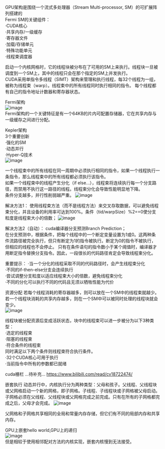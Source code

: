 GPU架构是围绕一个流式多处理器（Stream Multi-processor, SM）的可扩展阵列搭建的  
Fermi SM的关键组件：  
·CUDA核心  
·共享内存/一级缓存  
·寄存器文件  
·加载/存储单元  
·特殊功能单元  
·线程束调度器  

启动一个内核网格时，它的线程块被分布在了可用的SM上来执行。线程块一旦被调度到一个SM上，其中的线程只会在那个指定的SM上并发执行。  
CUDA采用单指令多线程（SIMT）架构来管理和执行线程，每32个线程为一组，被称为线程束（warp）。线程束中的所有线程同时执行相同的指令。
每个线程都有自己的指令地址计数器和寄存器状态。

Fermi架构  
![image](https://github.com/wustjie/cuda/assets/34996802/1570f69e-a37d-425b-a1b4-789b75f98a99)  
Fermi架构的一个关键特征是有一个64KB的片内可配置存储器，它在共享内存与一级缓存之间进行分配。  

Kepler架构  
3个重要创新  
·强化的SM  
·动态并行  
·Hyper-Q技术  
![image](https://github.com/wustjie/cuda/assets/34996802/6c7fb71d-6b66-435e-8e18-1f7714cc04fc)  

一个线程束中的所有线程在同一周期中必须执行相同的指令，如果一个线程执行一条指令，那么线程束中的所有线程都必须执行该指令。  
如果一个线程束中的线程产生分化（if else...），线程束将连续执行每一个分支路径，而禁用不执行这一路径的线程。线程束分化会导致性能明显地下降。  
条件分支越多，并行性削弱越严重。
![image](https://github.com/wustjie/cuda/assets/34996802/8e33a6b8-9117-439a-9fa3-b5ed84a9643e)  

解决方法1：
使用线程束方法（而不是线程方法）来交叉存取数据，可以避免线程束分化，并且设备的利用率可达到100%。条件（tid/warpSize）%2==0使分支粒度是线程束大小的倍数；
![image](https://github.com/wustjie/cuda/assets/34996802/eb415704-d61f-43f1-897c-aba40b56acda)

解决方法2（自动）：
cuda编译器分支预测Branch Prediction；  
在分支预测中，根据条件，把每个线程中的一个断定变量设置为1或0。这两种条件流路径被完全执行，但只有断定为1的指令被执行。断定为0的指令不被执行，但相应的线程也不会停止。
只有在条件语句的指令数小于某个阈值时，编译器才用断定指令替换分支指令。因此，一段很长的代码路径肯定会导致线程束分化。

重要提示：
·当一个分化的线程采取不同的代码路径时，会产生线程束分化  
·不同的if-then-else分支会连续执行  
·尝试调整分支粒度以适应线程束大小的倍数，避免线程束分化  
·不同的分化可以执行不同的代码且无须以牺牲性能为代价  

资源分配
若每个线程消耗的寄存器越多，则可以放在一个SM中的线程束就越少。  
若一个线程块消耗的共享内存越多，则在一个SM中可以被同时处理的线程块就会变少。  
![image](https://github.com/wustjie/cuda/assets/34996802/1f807090-0f25-4be6-80c2-6e952cfa69db)

线程块被分配资源后变成活跃状态，块中的线程束可以进一步被分为以下3种类型：  
·选定的线程束  
·阻塞的线程束  
·符合条件的线程束  
同时满足以下两个条件则线程束符合执行条件。  
·32个CUDA核心可用于执行  
·当前指令中所有的参数都已就绪  

cuda栅栏
...待补充...
https://www.bilibili.com/read/cv18722474/

嵌套执行
动态并行中，内核执行分为两种类型：父母和孩子。父线程、父线程块或父网格启动一个新的网格，即子网格。子线程、子线程块或子网格被父母启动。子网格必须在父线程、父线程块或父网格完成之前完成。只有在所有的子网格都完成之后，父母才会完成。
![image](https://github.com/wustjie/cuda/assets/34996802/3c54393c-7315-4fbb-b2ad-3975bd1232d4)  

父网格和子网格共享相同的全局和常量内存存储，但它们有不同的局部内存和共享内存。  

GPU上嵌套hello world,GPU上的递归  
![image](https://github.com/wustjie/cuda/assets/34996802/530064a1-0543-4b79-ae31-d5d99829fd30)  
但是相较于使用相邻配对方法的内核实现，嵌套内核慢到无法接受。  


